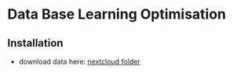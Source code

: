# Data Base Learning Optimisation

## Installation

- download data here: [nextcloud folder](https://cloud.disroot.org/s/nkPRem9BfcBkGMP)
